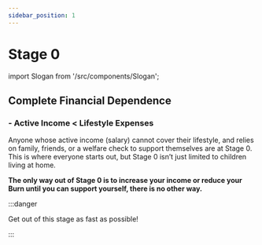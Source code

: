 ```yaml
---
sidebar_position: 1
---
```


# Stage 0

import Slogan from '/src/components/Slogan';

## Complete Financial Dependence

### - Active Income < Lifestyle Expenses

Anyone whose active income (salary) cannot cover their lifestyle, and relies on family, friends, or a welfare check to support themselves are at Stage 0. This is where everyone starts out, but Stage 0 isn’t just limited to children living at home. 

**The only way out of Stage 0 is to increase your income or reduce your Burn until you can support yourself, there is no other way.**

:::danger 

Get out of this stage as fast as possible!

:::

<Slogan/>